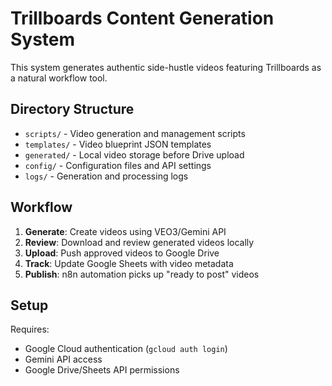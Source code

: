 # Trillboards Content Generation System

This system generates authentic side-hustle videos featuring Trillboards as a natural workflow tool.

## Directory Structure

- `scripts/` - Video generation and management scripts
- `templates/` - Video blueprint JSON templates  
- `generated/` - Local video storage before Drive upload
- `config/` - Configuration files and API settings
- `logs/` - Generation and processing logs

## Workflow

1. **Generate**: Create videos using VEO3/Gemini API
2. **Review**: Download and review generated videos locally
3. **Upload**: Push approved videos to Google Drive
4. **Track**: Update Google Sheets with video metadata
5. **Publish**: n8n automation picks up "ready to post" videos

## Setup

Requires:
- Google Cloud authentication (`gcloud auth login`)
- Gemini API access 
- Google Drive/Sheets API permissions